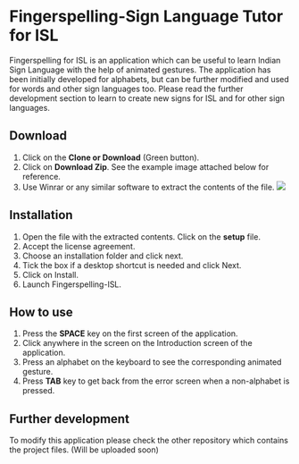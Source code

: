 # Fingerspelling-Sign Language Tutor for ISL

Fingerspelling for ISL is an application which can be useful to learn Indian Sign Language with the help of animated gestures. The application has been initially developed for alphabets, but can be further modified and used for words and other sign languages too. Please read the further development section to learn to create new signs for ISL and for other sign languages.


## Download 
1. Click on the **Clone or Download** (Green button).
2. Click on **Download Zip**. See the example image attached below for reference.
3. Use Winrar or any similar software to extract the contents of the file.
![](https://i.stack.imgur.com/ChD9R.png)


## Installation
1. Open the file with the extracted contents. Click on the **setup** file.
2. Accept the license agreement.
3. Choose an installation folder and click next.
4. Tick the box if a desktop shortcut is needed and click Next.
5. Click on Install.
6. Launch Fingerspelling-ISL.

## How to use
1. Press the **SPACE** key on the first screen of the application.
2. Click anywhere in the screen on the Introduction screen of the application.
3. Press an alphabet on the keyboard to see the corresponding animated gesture.
4. Press **TAB** key to get back from the error screen when a non-alphabet is pressed.

## Further development
To modify this application please check the other repository which contains the project files. (Will be uploaded soon)
